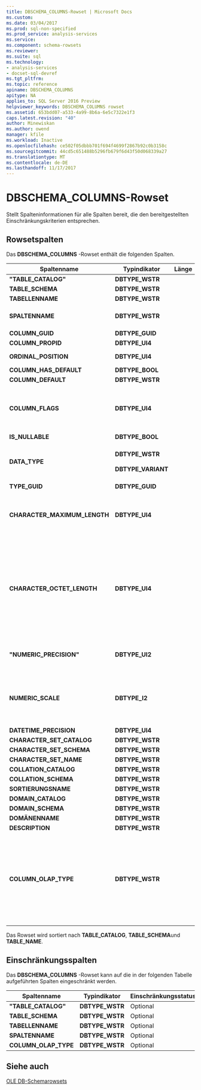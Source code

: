 ```yaml
---
title: DBSCHEMA_COLUMNS-Rowset | Microsoft Docs
ms.custom: 
ms.date: 03/04/2017
ms.prod: sql-non-specified
ms.prod_service: analysis-services
ms.service: 
ms.component: schema-rowsets
ms.reviewer: 
ms.suite: sql
ms.technology:
- analysis-services
- docset-sql-devref
ms.tgt_pltfrm: 
ms.topic: reference
apiname: DBSCHEMA_COLUMNS
apitype: NA
applies_to: SQL Server 2016 Preview
helpviewer_keywords: DBSCHEMA_COLUMNS rowset
ms.assetid: 653bdd07-a533-4a99-8b6a-6e5c7322e1f3
caps.latest.revision: "40"
author: Minewiskan
ms.author: owend
manager: kfile
ms.workload: Inactive
ms.openlocfilehash: ce502f05dbbb701f694f4699f2867b92c0b3158c
ms.sourcegitcommit: 44cd5c651488b5296fb679f6d43f50d068339a27
ms.translationtype: MT
ms.contentlocale: de-DE
ms.lasthandoff: 11/17/2017
---
```

# <a name="dbschemacolumns-rowset"></a>DBSCHEMA_COLUMNS-Rowset
  Stellt Spalteninformationen für alle Spalten bereit, die den bereitgestellten Einschränkungskriterien entsprechen.  
  
## <a name="rowset-columns"></a>Rowsetspalten  
 Das **DBSCHEMA_COLUMNS** -Rowset enthält die folgenden Spalten.  
  
|Spaltenname|Typindikator|Länge|Description|  
|-----------------|--------------------|------------|-----------------|  
|**"TABLE_CATALOG"**|**DBTYPE_WSTR**||Der Name der Datenbank.|  
|**TABLE_SCHEMA**|**DBTYPE_WSTR**||Nicht unterstützt.|  
|**TABELLENNAME**|**DBTYPE_WSTR**||Der Name des Cubes.|  
|**SPALTENNAME**|**DBTYPE_WSTR**||Der Name der Attributhierarchie oder des Measures.|  
|**COLUMN_GUID**|**DBTYPE_GUID**||Nicht unterstützt.|  
|**COLUMN_PROPID**|**DBTYPE_UI4**||Nicht unterstützt.|  
|**ORDINAL_POSITION**|**DBTYPE_UI4**||Die Position der Spalte, beginnend mit 1.|  
|**COLUMN_HAS_DEFAULT**|**DBTYPE_BOOL**||Nicht unterstützt.|  
|**COLUMN_DEFAULT**|**DBTYPE_WSTR**||Nicht unterstützt.|  
|**COLUMN_FLAGS**|**DBTYPE_UI4**||Eine **DBCOLUMNFLAGS** -Bitmaske, die die Spalteneigenschaften angibt. Siehe "DBCOLUMNFLAGS Enumerated Type" in [IColumnsInfo::GetColumnInfo](http://msdn2.microsoft.com/library/ms722704.aspx)|  
|**IS_NULLABLE**|**DBTYPE_BOOL**||Gibt immer **false**zurück.|  
|**DATA_TYPE**|**DBTYPE_WSTR**<br /><br /> **DBTYPE_VARIANT**||Der Datentyp der Spalte. Gibt eine Zeichenfolge für Dimensionsspalten und eine Variante für Measures zurück.|  
|**TYPE_GUID**|**DBTYPE_GUID**||Nicht unterstützt.|  
|**CHARACTER_MAXIMUM_LENGTH**|**DBTYPE_UI4**||Die maximal mögliche Länge eines Werts in der Spalte.<br /><br /> Dieser Wert wird von der **DataSize** -Eigenschaft in **DataItem**abgerufen.|  
|**CHARACTER_OCTET_LENGTH**|**DBTYPE_UI4**||Die maximal mögliche Länge eines Werts in der Spalte in Bytes für Zeichen- oder Binärspalten.<br /><br /> Der Wert null (0) gibt an, dass die Spalte keine maximale Länge besitzt.<br /><br /> Für Spalten, die keine Binär- oder Zeichendatentypen zurückgeben, wird**NULL** zurückgegeben.|  
|**"NUMERIC_PRECISION"**|**DBTYPE_UI2**||Die maximale Genauigkeit der Spalte für andere numerische Datentypen als **DBTYPE_VARNUMERIC**.|  
|**NUMERIC_SCALE**|**DBTYPE_I2**||Die Anzahl der Stellen rechts neben dem Dezimalzeichen für **DBTYPE_DECIMAL**, **DBTYPE_NUMERIC**und **DBTYPE_VARNUMERIC**. Andernfalls ist der Wert **NULL**.|  
|**DATETIME_PRECISION**|**DBTYPE_UI4**||Nicht unterstützt.|  
|**CHARACTER_SET_CATALOG**|**DBTYPE_WSTR**||Nicht unterstützt.|  
|**CHARACTER_SET_SCHEMA**|**DBTYPE_WSTR**||Nicht unterstützt.|  
|**CHARACTER_SET_NAME**|**DBTYPE_WSTR**||Nicht unterstützt.|  
|**COLLATION_CATALOG**|**DBTYPE_WSTR**||Nicht unterstützt.|  
|**COLLATION_SCHEMA**|**DBTYPE_WSTR**||Nicht unterstützt.|  
|**SORTIERUNGSNAME**|**DBTYPE_WSTR**||Nicht unterstützt.|  
|**DOMAIN_CATALOG**|**DBTYPE_WSTR**||Nicht unterstützt.|  
|**DOMAIN_SCHEMA**|**DBTYPE_WSTR**||Nicht unterstützt.|  
|**DOMÄNENNAME**|**DBTYPE_WSTR**||Nicht unterstützt.|  
|**DESCRIPTION**|**DBTYPE_WSTR**||Nicht unterstützt.|  
|**COLUMN_OLAP_TYPE**|**DBTYPE_WSTR**||Den OLAP-Typ des Objekts.<br /><br /> **MEASURE** gibt an, dass das Objekt ein Measure ist.<br /><br /> **ATTRIBUTE** gibt an, dass das Objekt ein Dimensionsattribut ist.<br /><br /> **SCHEMA** gibt an, dass das Objekt eine Spalte in einem Schema ist.|  
  
 Das Rowset wird sortiert nach **TABLE_CATALOG**, **TABLE_SCHEMA**und **TABLE_NAME**.  
  
## <a name="restriction-columns"></a>Einschränkungsspalten  
 Das **DBSCHEMA_COLUMNS** -Rowset kann auf die in der folgenden Tabelle aufgeführten Spalten eingeschränkt werden.  
  
|Spaltenname|Typindikator|Einschränkungsstatus|  
|-----------------|--------------------|-----------------------|  
|**"TABLE_CATALOG"**|**DBTYPE_WSTR**|Optional|  
|**TABLE_SCHEMA**|**DBTYPE_WSTR**|Optional|  
|**TABELLENNAME**|**DBTYPE_WSTR**|Optional|  
|**SPALTENNAME**|**DBTYPE_WSTR**|Optional|  
|**COLUMN_OLAP_TYPE**|**DBTYPE_WSTR**|Optional|  
  
## <a name="see-also"></a>Siehe auch  
 [OLE DB-Schemarowsets](../../../analysis-services/schema-rowsets/ole-db/ole-db-schema-rowsets.md)  
  
  
